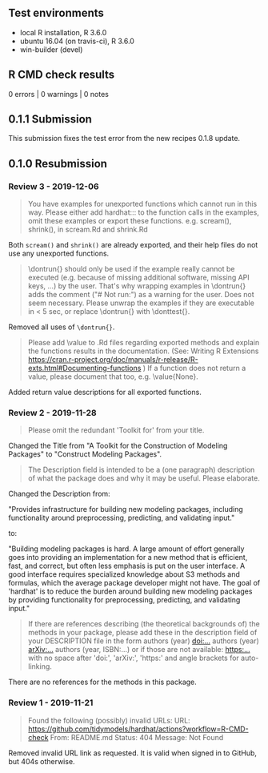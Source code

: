 ## Test environments
* local R installation, R 3.6.0
* ubuntu 16.04 (on travis-ci), R 3.6.0
* win-builder (devel)

## R CMD check results

0 errors | 0 warnings | 0 notes

## 0.1.1 Submission

This submission fixes the test error from the new recipes 0.1.8 update.

## 0.1.0 Resubmission

### Review 3 - 2019-12-06

> You have examples for unexported functions which cannot run in this way.
Please either add hardhat::: to the function calls in the examples, omit
these examples or export these functions. e.g. scream(), shrink(), in
scream.Rd and shrink.Rd

Both `scream()` and `shrink()` are already exported, and their help files do not use any unexported functions.

> \dontrun{} should only be used if the example really cannot be executed
(e.g. because of missing additional software, missing API keys, ...) by
the user. That's why wrapping examples in \dontrun{} adds the comment
("# Not run:") as a warning for the user.
Does not seem necessary.
Please unwrap the examples if they are executable in < 5 sec, or replace
\dontrun{} with \donttest{}.

Removed all uses of `\dontrun{}`.

> Please add \value to .Rd files regarding exported methods and explain
the functions results in the documentation.
(See: Writing R Extensions
<https://cran.r-project.org/doc/manuals/r-release/R-exts.html#Documenting-functions>
)
If a function does not return a value, please document that too, e.g.
\value{None}.

Added return value descriptions for all exported functions.

### Review 2 - 2019-11-28

> Please omit the redundant 'Toolkit for' from your title.

Changed the Title from "A Toolkit for the Construction of Modeling Packages" to "Construct Modeling Packages".

> The Description field is intended to be a (one paragraph) description
of what the package does and why it may be useful. Please elaborate.

Changed the Description from:

"Provides infrastructure for building new modeling packages, including functionality around preprocessing, predicting, and validating input."

to:

"Building modeling packages is hard. A large amount of effort generally goes into providing an implementation for a new method that is efficient, fast, and correct, but often less emphasis is put on the user interface. A good interface requires specialized knowledge about S3 methods and formulas, which the average package developer might not have. The goal of 'hardhat' is to reduce the burden around building new modeling packages by providing functionality for preprocessing, predicting, and validating input."

> If there are references describing (the theoretical backgrounds of) the
methods in your package, please add these in the description field of
your DESCRIPTION file in the form
authors (year) <doi:...>
authors (year) <arXiv:...>
authors (year, ISBN:...)
or if those are not available: <https:...>
with no space after 'doi:', 'arXiv:', 'https:' and angle brackets for
auto-linking.

There are no references for the methods in this package.

### Review 1 - 2019-11-21

> Found the following (possibly) invalid URLs:
     URL: https://github.com/tidymodels/hardhat/actions?workflow=R-CMD-check
       From: README.md
       Status: 404
       Message: Not Found

Removed invalid URL link as requested. It is valid when signed in to GitHub,
but 404s otherwise.
